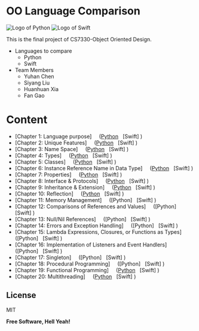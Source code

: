 # OO Language Comparison

![Logo of Python](https://www.python.org/static/img/python-logo@2x.png) ![Logo of Swift](https://devimages-cdn.apple.com/assets/elements/icons/swift/swift-64x64_2x.png)

This is the final project of CS7330-Object Oriented Design.
- Languages to compare
  - Python
  - Swift
- Team Members
  - Yuhan Chen
  - Siyang Liu
  - Huanhuan Xia
  - Fan Gao

# Content

- [Chapter 1: Language purpose] &nbsp; &nbsp; ([Python](https://github.com/7330-Coder/OOLanguageComparison/blob/Huanhuan/Chapter1Python.md)  &nbsp; [Swift] )
- [Chapter 2: Unique Features] &nbsp; &nbsp; ([Python](https://github.com/7330-Coder/OOLanguageComparison/blob/Huanhuan/Chapter2Python.md)  &nbsp; [Swift] )
- [Chapter 3: Name Space] &nbsp; &nbsp; ([Python](https://github.com/7330-Coder/OOLanguageComparison/blob/Huanhuan/Chapter3Python.md)  &nbsp; [Swift] )
- [Chapter 4: Types] &nbsp; &nbsp; ([Python](https://github.com/7330-Coder/OOLanguageComparison/blob/Huanhuan/Chapter4Python.md)  &nbsp; [Swift] )
- [Chapter 5: Classes] &nbsp; &nbsp; ([Python](https://github.com/7330-Coder/OOLanguageComparison/blob/Huanhuan/Chapter5Python.md)  &nbsp; [Swift] )
- [Chapter 6: Instance Reference Name in Data Type] &nbsp; &nbsp; ([Python](https://github.com/7330-Coder/OOLanguageComparison/blob/Huanhuan/Chapter6Python.md)  &nbsp; [Swift] )
- [Chapter 7: Properties] &nbsp; &nbsp; ([Python](https://github.com/7330-Coder/OOLanguageComparison/blob/Huanhuan/Chapter7Python.md)  &nbsp; [Swift] )
- [Chapter 8: Interface & Protocols] &nbsp; &nbsp; ([Python](https://github.com/7330-Coder/OOLanguageComparison/blob/Huanhuan/Chapter8Python.md)  &nbsp; [Swift] )
- [Chapter 9: Inheritance & Extension] &nbsp; &nbsp; ([Python](https://github.com/7330-Coder/OOLanguageComparison/blob/Huanhuan/Chapter9Python.md)  &nbsp; [Swift] )
- [Chapter 10: Reflection] &nbsp; &nbsp; ([Python](https://github.com/7330-Coder/OOLanguageComparison/blob/Huanhuan/Chapter10Python.md)  &nbsp; [Swift] )
- [Chapter 11: Memory Management] &nbsp; &nbsp; ([Python]  &nbsp; [Swift] )
- [Chapter 12: Comparisons of References and Values] &nbsp; &nbsp; ([Python]  &nbsp; [Swift] )
- [Chapter 13: Null/Nil References] &nbsp; &nbsp; ([Python]  &nbsp; [Swift] )
- [Chapter 14: Errors and Exception Handling] &nbsp; &nbsp; ([Python]  &nbsp; [Swift] )
- [Chapter 15: Lambda Expressions, Closures, or Functions as Types] &nbsp; &nbsp; ([Python]  &nbsp; [Swift] )
- [Chapter 16: Implementation of Listeners and Event Handlers] &nbsp; &nbsp; ([Python]  &nbsp; [Swift] )
- [Chapter 17: Singleton] &nbsp; &nbsp; ([Python]  &nbsp; [Swift] )
- [Chapter 18: Procedural Programming] &nbsp; &nbsp; ([Python]  &nbsp; [Swift] )
- [Chapter 19: Functional Programming] &nbsp; &nbsp; ([Python](https://github.com/7330-Coder/OOLanguageComparison/blob/Huanhuan/Chapter19Python.md)  &nbsp; [Swift] )
- [Chapter 20: Multithreading] &nbsp; &nbsp; ([Python](https://github.com/7330-Coder/OOLanguageComparison/blob/Huanhuan/Chapter20Python.md)  &nbsp; [Swift] )

License
----

MIT


**Free Software, Hell Yeah!**

[//]: # (These are reference links used in the body of this note and get stripped out when the markdown processor does its job. There is no need to format nicely because it shouldn't be seen. Thanks SO - http://stackoverflow.com/questions/4823468/store-comments-in-markdown-syntax)


   [dill]: <https://github.com/joemccann/dillinger>
   [git-repo-url]: <https://github.com/joemccann/dillinger.git>
   [john gruber]: <http://daringfireball.net>
   [df1]: <http://daringfireball.net/projects/markdown/>
   [markdown-it]: <https://github.com/markdown-it/markdown-it>
   [Ace Editor]: <http://ace.ajax.org>
   [node.js]: <http://nodejs.org>
   [Twitter Bootstrap]: <http://twitter.github.com/bootstrap/>
   [jQuery]: <http://jquery.com>
   [@tjholowaychuk]: <http://twitter.com/tjholowaychuk>
   [express]: <http://expressjs.com>
   [AngularJS]: <http://angularjs.org>
   [Gulp]: <http://gulpjs.com>

   [PlDb]: <https://github.com/joemccann/dillinger/tree/master/plugins/dropbox/README.md>
   [PlGh]: <https://github.com/joemccann/dillinger/tree/master/plugins/github/README.md>
   [PlGd]: <https://github.com/joemccann/dillinger/tree/master/plugins/googledrive/README.md>
   [PlOd]: <https://github.com/joemccann/dillinger/tree/master/plugins/onedrive/README.md>
   [PlMe]: <https://github.com/joemccann/dillinger/tree/master/plugins/medium/README.md>
   [PlGa]: <https://github.com/RahulHP/dillinger/blob/master/plugins/googleanalytics/README.md>
